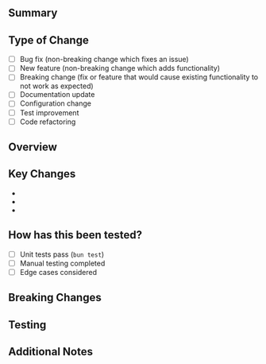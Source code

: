 ## Summary
<!-- Provide a brief description of what this PR accomplishes -->

## Type of Change
<!-- Mark the type of change with an x -->
- [ ] Bug fix (non-breaking change which fixes an issue)
- [ ] New feature (non-breaking change which adds functionality)
- [ ] Breaking change (fix or feature that would cause existing functionality to not work as expected)
- [ ] Documentation update
- [ ] Configuration change
- [ ] Test improvement
- [ ] Code refactoring

## Overview
<!-- A brief 1-3 sentence synopsis of the work -->

## Key Changes
<!-- Maximum 5 bullet points of the most important changes -->
- 
- 
- 

## How has this been tested?
<!-- Describe the tests that you ran to verify your changes -->
- [ ] Unit tests pass (`bun test`)
- [ ] Manual testing completed
- [ ] Edge cases considered

## Breaking Changes
<!-- Only include if there are breaking changes -->

## Testing
<!-- Include if applicable, describe how the changes were tested, any new tests added, etc. -->

## Additional Notes
<!-- Any additional information, context, or notes for reviewers -->